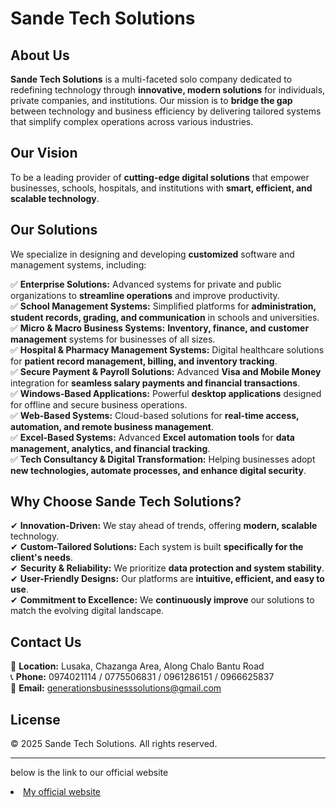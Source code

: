 # Sande Tech Solutions  

## About Us  
**Sande Tech Solutions** is a multi-faceted solo company dedicated to redefining technology through **innovative, modern solutions** for individuals, private companies, and institutions. Our mission is to **bridge the gap** between technology and business efficiency by delivering tailored systems that simplify complex operations across various industries.  

## Our Vision  
To be a leading provider of **cutting-edge digital solutions** that empower businesses, schools, hospitals, and institutions with **smart, efficient, and scalable technology**.  

## Our Solutions  
We specialize in designing and developing **customized** software and management systems, including:  

✅ **Enterprise Solutions:** Advanced systems for private and public organizations to **streamline operations** and improve productivity.  
✅ **School Management Systems:** Simplified platforms for **administration, student records, grading, and communication** in schools and universities.  
✅ **Micro & Macro Business Systems:** **Inventory, finance, and customer management** systems for businesses of all sizes.  
✅ **Hospital & Pharmacy Management Systems:** Digital healthcare solutions for **patient record management, billing, and inventory tracking**.  
✅ **Secure Payment & Payroll Solutions:** Advanced **Visa and Mobile Money** integration for **seamless salary payments and financial transactions**.  
✅ **Windows-Based Applications:** Powerful **desktop applications** designed for offline and secure business operations.  
✅ **Web-Based Systems:** Cloud-based solutions for **real-time access, automation, and remote business management**.  
✅ **Excel-Based Systems:** Advanced **Excel automation tools** for **data management, analytics, and financial tracking**.  
✅ **Tech Consultancy & Digital Transformation:** Helping businesses adopt **new technologies, automate processes, and enhance digital security**.  

## Why Choose Sande Tech Solutions?  
✔ **Innovation-Driven:** We stay ahead of trends, offering **modern, scalable** technology.  
✔ **Custom-Tailored Solutions:** Each system is built **specifically for the client's needs**.  
✔ **Security & Reliability:** We prioritize **data protection and system stability**.  
✔ **User-Friendly Designs:** Our platforms are **intuitive, efficient, and easy to use**.  
✔ **Commitment to Excellence:** We **continuously improve** our solutions to match the evolving digital landscape.  

## Contact Us  
📍 **Location:** Lusaka, Chazanga Area, Along Chalo Bantu Road  
📞 **Phone:** 0974021114 / 0775506831 / 0961286151 / 0966625837  
📧 **Email:** generationsbusinesssolutions@gmail.com

## License  
&copy; 2025 Sande Tech Solutions. All rights reserved.  

---
below is the link to our official website
<li><a href="stshomepage.html">My official website</a></li>
